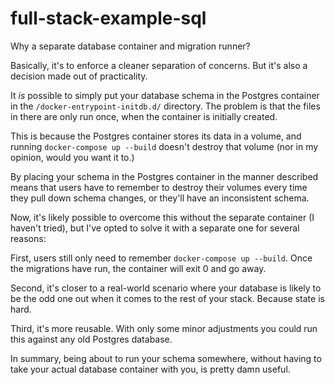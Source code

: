 # full-stack-example-sql
Why a separate database container and migration runner?

Basically, it's to enforce a cleaner separation of concerns. But it's also a
decision made out of practicality.

It _is_ possible to simply put your database schema in the Postgres container
in the `/docker-entrypoint-initdb.d/` directory. The problem is that the files
in there are only run once, when the container is initially created.

This is because the Postgres container stores its data in a volume, and running
`docker-compose up --build` doesn't destroy that volume (nor in my opinion,
would you want it to.)

By placing your schema in the Postgres container in the manner described means
that users have to remember to destroy their volumes every time they pull down
schema changes, or they'll have an inconsistent schema.

Now, it's likely possible to overcome this without the separate container (I
haven't tried), but I've opted to solve it with a separate one for several
reasons:

First, users still only need to remember `docker-compose up --build`. Once the
migrations have run, the container will exit 0 and go away.

Second, it's closer to a real-world scenario where your database is likely to be
the odd one out when it comes to the rest of your stack. Because state is hard.

Third, it's more reusable. With only some minor adjustments you could run this
against any old Postgres database.

In summary, being about to run your schema somewhere, without having to take
your actual database container with you, is pretty damn useful.
